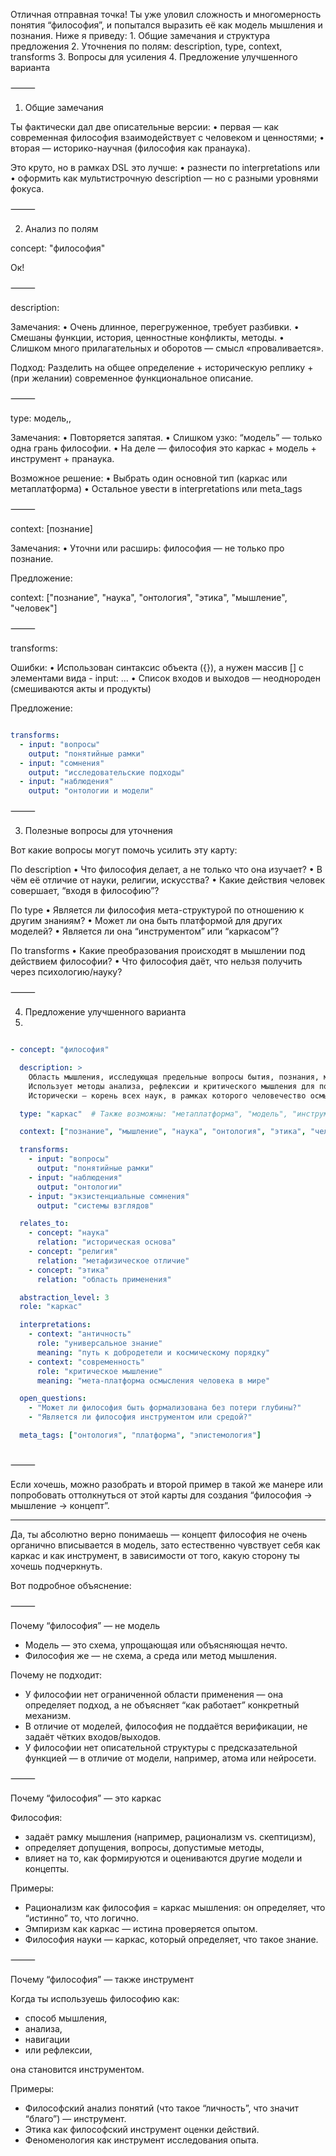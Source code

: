 
Отличная отправная точка! Ты уже уловил сложность и многомерность понятия “философия”, и попытался выразить её как модель мышления и познания. Ниже я приведу:
	1.	Общие замечания и структура предложения
	2.	Уточнения по полям: description, type, context, transforms
	3.	Вопросы для усиления
	4.	Предложение улучшенного варианта

⸻

1. Общие замечания

Ты фактически дал две описательные версии:
	•	первая — как современная философия взаимодействует с человеком и ценностями;
	•	вторая — историко-научная (философия как пранаука).

Это круто, но в рамках DSL это лучше:
	•	разнести по interpretations или
	•	оформить как мультистрочную description — но с разными уровнями фокуса.

⸻

2. Анализ по полям

concept: "философия"

Ок!

⸻

description:

Замечания:
	•	Очень длинное, перегруженное, требует разбивки.
	•	Смешаны функции, история, ценностные конфликты, методы.
	•	Слишком много прилагательных и оборотов — смысл «проваливается».

Подход:
Разделить на общее определение + историческую реплику + (при желании) современное функциональное описание.

⸻

type: модель,,

Замечания:
	•	Повторяется запятая.
	•	Слишком узко: “модель” — только одна грань философии.
	•	На деле — философия это каркас + модель + инструмент + пранаука.

Возможное решение:
	•	Выбрать один основной тип (каркас или метаплатформа)
	•	Остальное увести в interpretations или meta_tags

⸻

context: [познание]

Замечания:
	•	Уточни или расширь: философия — не только про познание.

Предложение:

context: ["познание", "наука", "онтология", "этика", "мышление", "человек"]


⸻

transforms:

Ошибки:
	•	Использован синтаксис объекта ({}), а нужен массив [] с элементами вида - input: ...
	•	Список входов и выходов — неоднороден (смешиваются акты и продукты)

Предложение:

```yaml

transforms:
  - input: "вопросы"
    output: "понятийные рамки"
  - input: "сомнения"
    output: "исследовательские подходы"
  - input: "наблюдения"
    output: "онтологии и модели"

```
⸻

3. Полезные вопросы для уточнения

Вот какие вопросы могут помочь усилить эту карту:

По description
	•	Что философия делает, а не только что она изучает?
	•	В чём её отличие от науки, религии, искусства?
	•	Какие действия человек совершает, “входя в философию”?

По type
	•	Является ли философия мета-структурой по отношению к другим знаниям?
	•	Может ли она быть платформой для других моделей?
	•	Является ли она “инструментом” или “каркасом”?

По transforms
	•	Какие преобразования происходят в мышлении под действием философии?
	•	Что философия даёт, что нельзя получить через психологию/науку?

⸻

4. Предложение улучшенного варианта
5. 
```yaml

- concept: "философия"

  description: >
    Область мышления, исследующая предельные вопросы бытия, познания, морали, сознания и языка.
    Использует методы анализа, рефлексии и критического мышления для построения онтологий, понятийных рамок и подходов к пониманию мира и человека.
    Исторически — корень всех наук, в рамках которого человечество осмысливало мир вне религиозных догм.

  type: "каркас"  # Также возможны: "метаплатформа", "модель", "инструмент"

  context: ["познание", "мышление", "наука", "онтология", "этика", "человек"]

  transforms:
    - input: "вопросы"
      output: "понятийные рамки"
    - input: "наблюдения"
      output: "онтологии"
    - input: "экзистенциальные сомнения"
      output: "системы взглядов"

  relates_to:
    - concept: "наука"
      relation: "историческая основа"
    - concept: "религия"
      relation: "метафизическое отличие"
    - concept: "этика"
      relation: "область применения"

  abstraction_level: 3
  role: "каркас"

  interpretations:
    - context: "античность"
      role: "универсальное знание"
      meaning: "путь к добродетели и космическому порядку"
    - context: "современность"
      role: "критическое мышление"
      meaning: "мета-платформа осмысления человека в мире"

  open_questions:
    - "Может ли философия быть формализована без потери глубины?"
    - "Является ли философия инструментом или средой?"

  meta_tags: ["онтология", "платформа", "эпистемология"]
  
```

⸻

Если хочешь, можно разобрать и второй пример в такой же манере или попробовать оттолкнуться от этой карты для создания “философия → мышление → концепт”.



---


Да, ты абсолютно верно понимаешь — концепт философия не очень органично вписывается в модель, зато естественно чувствует себя как каркас и как инструмент, в зависимости от того, какую сторону ты хочешь подчеркнуть.

Вот подробное объяснение:

⸻

Почему “философия” — не модель

- Модель — это схема, упрощающая или объясняющая нечто.
- Философия же — не схема, а среда или метод мышления.

Почему не подходит:
- У философии нет ограниченной области применения — она определяет подход, а не объясняет “как работает” конкретный механизм.
- В отличие от моделей, философия не поддаётся верификации, не задаёт чётких входов/выходов.
- У философии нет описательной структуры с предсказательной функцией — в отличие от модели, например, атома или нейросети.

⸻

Почему “философия” — это каркас

Философия:
- задаёт рамку мышления (например, рационализм vs. скептицизм),
- определяет допущения, вопросы, допустимые методы,
- влияет на то, как формируются и оцениваются другие модели и концепты.

Примеры:

- Рационализм как философия = каркас мышления: он определяет, что “истинно” то, что логично.
- Эмпиризм как каркас — истина проверяется опытом.
- Философия науки — каркас, который определяет, что такое знание.

⸻

Почему “философия” — также инструмент

Когда ты используешь философию как:
- способ мышления, 
- анализа, 
- навигации 
- или рефлексии, 

она становится инструментом.


Примеры:
- Философский анализ понятий (что такое “личность”, что значит “благо”) — инструмент.
- Этика как философский инструмент оценки действий.
- Феноменология как инструмент исследования опыта.
